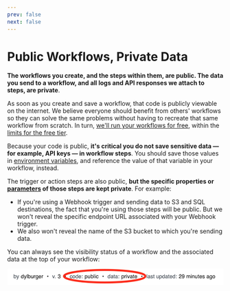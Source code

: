 ```yaml
---
prev: false
next: false
---
```


# Public Workflows, Private Data

**The workflows you create, and the steps within them, are public. The data you send to a workflow, and all logs and API responses we attach to steps, are private**.

As soon as you create and save a workflow, that code is publicly viewable on the internet. We believe everyone should benefit from others' workflows so they can solve the same problems without having to recreate that same workflow from scratch. In turn, [we'll run your workflows for free](/pricing/), within the [limits for the free tier](/limits/).

Because your code is public, **it's critical you do not save sensitive data — for example, API keys — in workflow steps**. You should save those values in [environment variables](/environment-variables/), and reference the value of that variable in your workflow, instead.

The trigger or action steps are also public, **but the specific properties or [parameters](/notebook/destinations/#destination-parameters) of those steps are kept private**. For example:

- If you're using a Webhook trigger and sending data to S3 and SQL destinations, the fact that you're using those steps will be public. But we won't reveal the specific endpoint URL associated with your Webhook trigger.
- We also won't reveal the name of the S3 bucket to which you're sending data.

You can always see the visibility status of a workflow and the associated data at the top of your workflow:

<div>
<img alt="Workflow visibility state" src="./images/pipeline-visibility.png">
</div>

<Footer />
